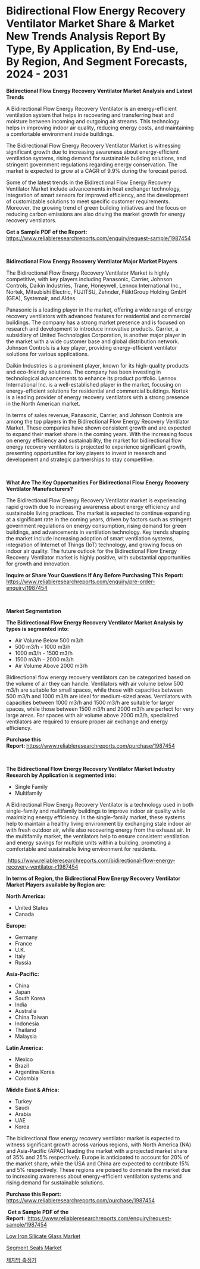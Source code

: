 <p><h1>Bidirectional Flow Energy Recovery Ventilator Market Share & Market New Trends Analysis Report By Type, By Application, By End-use, By Region, And Segment Forecasts, 2024 - 2031</h1></p><p><strong>Bidirectional Flow Energy Recovery Ventilator Market Analysis and Latest Trends</strong></p>
<p><p>A Bidirectional Flow Energy Recovery Ventilator is an energy-efficient ventilation system that helps in recovering and transferring heat and moisture between incoming and outgoing air streams. This technology helps in improving indoor air quality, reducing energy costs, and maintaining a comfortable environment inside buildings.</p><p>The Bidirectional Flow Energy Recovery Ventilator Market is witnessing significant growth due to increasing awareness about energy-efficient ventilation systems, rising demand for sustainable building solutions, and stringent government regulations regarding energy conservation. The market is expected to grow at a CAGR of 9.9% during the forecast period.</p><p>Some of the latest trends in the Bidirectional Flow Energy Recovery Ventilator Market include advancements in heat exchanger technology, integration of smart sensors for improved efficiency, and the development of customizable solutions to meet specific customer requirements. Moreover, the growing trend of green building initiatives and the focus on reducing carbon emissions are also driving the market growth for energy recovery ventilators.</p></p>
<p><strong>Get a Sample PDF of the Report:&nbsp;</strong> <a href="https://www.reliableresearchreports.com/enquiry/request-sample/1987454">https://www.reliableresearchreports.com/enquiry/request-sample/1987454</a></p>
<p>&nbsp;</p>
<p><strong>Bidirectional Flow Energy Recovery Ventilator Major Market Players</strong></p>
<p><p>The Bidirectional Flow Energy Recovery Ventilator Market is highly competitive, with key players including Panasonic, Carrier, Johnson Controls, Daikin Industries, Trane, Honeywell, Lennox International Inc., Nortek, Mitsubishi Electric, FUJITSU, Zehnder, FläktGroup Holding GmbH (GEA), Systemair, and Aldes. </p><p>Panasonic is a leading player in the market, offering a wide range of energy recovery ventilators with advanced features for residential and commercial buildings. The company has a strong market presence and is focused on research and development to introduce innovative products. Carrier, a subsidiary of United Technologies Corporation, is another major player in the market with a wide customer base and global distribution network. Johnson Controls is a key player, providing energy-efficient ventilator solutions for various applications.</p><p>Daikin Industries is a prominent player, known for its high-quality products and eco-friendly solutions. The company has been investing in technological advancements to enhance its product portfolio. Lennox International Inc. is a well-established player in the market, focusing on energy-efficient solutions for residential and commercial buildings. Nortek is a leading provider of energy recovery ventilators with a strong presence in the North American market.</p><p>In terms of sales revenue, Panasonic, Carrier, and Johnson Controls are among the top players in the Bidirectional Flow Energy Recovery Ventilator Market. These companies have shown consistent growth and are expected to expand their market share in the coming years. With the increasing focus on energy efficiency and sustainability, the market for bidirectional flow energy recovery ventilators is projected to experience significant growth, presenting opportunities for key players to invest in research and development and strategic partnerships to stay competitive.</p></p>
<p>&nbsp;</p>
<p><strong>What Are The Key Opportunities For Bidirectional Flow Energy Recovery Ventilator Manufacturers?</strong></p>
<p><p>The Bidirectional Flow Energy Recovery Ventilator market is experiencing rapid growth due to increasing awareness about energy efficiency and sustainable living practices. The market is expected to continue expanding at a significant rate in the coming years, driven by factors such as stringent government regulations on energy consumption, rising demand for green buildings, and advancements in ventilation technology. Key trends shaping the market include increasing adoption of smart ventilation systems, integration of Internet of Things (IoT) technology, and growing focus on indoor air quality. The future outlook for the Bidirectional Flow Energy Recovery Ventilator market is highly positive, with substantial opportunities for growth and innovation.</p></p>
<p><strong>Inquire or Share Your Questions If Any Before Purchasing This Report:</strong> <a href="https://www.reliableresearchreports.com/enquiry/pre-order-enquiry/1987454">https://www.reliableresearchreports.com/enquiry/pre-order-enquiry/1987454</a></p>
<p>&nbsp;</p>
<p><strong>Market Segmentation</strong></p>
<p><strong>The Bidirectional Flow Energy Recovery Ventilator Market Analysis by types is segmented into:</strong></p>
<p><ul><li>Air Volume Below 500 m3/h</li><li>500 m3/h - 1000 m3/h</li><li>1000 m3/h - 1500 m3/h</li><li>1500 m3/h - 2000 m3/h</li><li>Air Volume Above 2000 m3/h</li></ul></p>
<p><p>Bidirectional flow energy recovery ventilators can be categorized based on the volume of air they can handle. Ventilators with air volume below 500 m3/h are suitable for small spaces, while those with capacities between 500 m3/h and 1000 m3/h are ideal for medium-sized areas. Ventilators with capacities between 1000 m3/h and 1500 m3/h are suitable for larger spaces, while those between 1500 m3/h and 2000 m3/h are perfect for very large areas. For spaces with air volume above 2000 m3/h, specialized ventilators are required to ensure proper air exchange and energy efficiency.</p></p>
<p><strong>Purchase this Report:&nbsp;</strong><a href="https://www.reliableresearchreports.com/purchase/1987454">https://www.reliableresearchreports.com/purchase/1987454</a></p>
<p>&nbsp;</p>
<p><strong>The Bidirectional Flow Energy Recovery Ventilator Market Industry Research by Application is segmented into:</strong></p>
<p><ul><li>Single Family</li><li>Multifamily</li></ul></p>
<p><p>A Bidirectional Flow Energy Recovery Ventilator is a technology used in both single-family and multifamily buildings to improve indoor air quality while maximizing energy efficiency. In the single-family market, these systems help to maintain a healthy living environment by exchanging stale indoor air with fresh outdoor air, while also recovering energy from the exhaust air. In the multifamily market, the ventilators help to ensure consistent ventilation and energy savings for multiple units within a building, promoting a comfortable and sustainable living environment for residents.</p></p>
<p><a href="https://www.reliableresearchreports.com/bidirectional-flow-energy-recovery-ventilator-r1987454">&nbsp;https://www.reliableresearchreports.com/bidirectional-flow-energy-recovery-ventilator-r1987454</a></p>
<p><strong>In terms of Region, the Bidirectional Flow Energy Recovery Ventilator Market Players available by Region are:</strong></p>
<p>
    <p> <strong> North America: </strong>
        <ul>
            <li>United States</li>
            <li>Canada</li>
        </ul>
        </p> 
    <p> <strong> Europe: </strong>
        <ul>
            <li>Germany</li>
            <li>France</li>
            <li>U.K.</li>
            <li>Italy</li>
            <li>Russia</li>
        </ul>
        </p> 
    <p> <strong> Asia-Pacific: </strong>
        <ul>
            <li>China</li>
            <li>Japan</li>
            <li>South Korea</li>
            <li>India</li>
            <li>Australia</li>
            <li>China Taiwan</li>
            <li>Indonesia</li>
            <li>Thailand</li>
            <li>Malaysia</li>
        </ul>
        </p> 
    <p> <strong> Latin America: </strong>
        <ul>
            <li>Mexico</li>
            <li>Brazil</li>
            <li>Argentina Korea</li>
            <li>Colombia</li>
        </ul>
        </p> 
    <p> <strong> Middle East & Africa: </strong>
        <ul>
            <li>Turkey</li>
            <li>Saudi</li>
            <li>Arabia</li>
            <li>UAE</li>
            <li>Korea</li>
        </ul>
    </p>
    </p>
<p><p>The bidirectional flow energy recovery ventilator market is expected to witness significant growth across various regions, with North America (NA) and Asia-Pacific (APAC) leading the market with a projected market share of 35% and 25% respectively. Europe is anticipated to account for 20% of the market share, while the USA and China are expected to contribute 15% and 5% respectively. These regions are poised to dominate the market due to increasing awareness about energy-efficient ventilation systems and rising demand for sustainable solutions.</p></p>
<p><strong>Purchase this Report: </strong><a href="https://www.reliableresearchreports.com/purchase/1987454">https://www.reliableresearchreports.com/purchase/1987454</a></p>
<p>&nbsp;<strong>Get a Sample PDF of the Report:&nbsp;&nbsp;</strong><a href="https://www.reliableresearchreports.com/enquiry/request-sample/1987454">https://www.reliableresearchreports.com/enquiry/request-sample/1987454</a></p>
<p><strong></strong></p>
<p><p><a href="https://issuu.com/reportprime-2/docs/low-iron-silicate-glass-market-size-2030.pptx">Low Iron Silicate Glass Market</a></p><p><a href="https://github.com/RichRobinson5/Market-Research-Report-List-4/blob/main/segment-seals-market.md">Segment Seals Market</a></p><p><a href="https://github.com/sougarounis/Market-Research-Report-List-3/blob/main/426642841492.md">체지방 측정기</a></p></p>